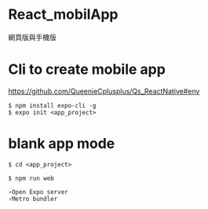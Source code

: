 # React_mobilApp

網頁版與手機版

# Cli to create mobile app

  https://github.com/QueenieCplusplus/Qs_ReactNative#env
  
    $ npm install expo-cli -g
    $ expo init <app_project>

# blank app mode

    $ cd <app_project>

    $ npm run web

    ›Open Expo server
    ›Metro bundler


